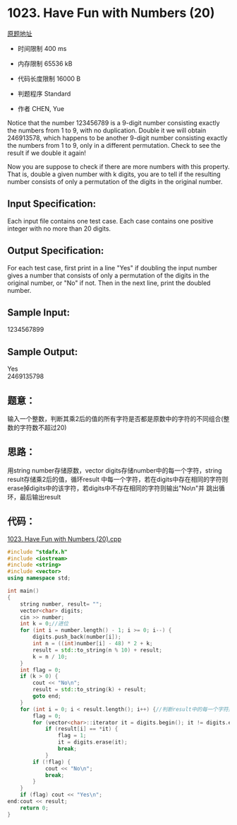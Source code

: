 # 1023. Have Fun with Numbers (20)
[原题地址](https://www.patest.cn/contests/pat-a-practise/1023)
* 时间限制 400 ms

* 内存限制 65536 kB

* 代码长度限制 16000 B

* 判题程序 Standard 

* 作者 CHEN, Yue



Notice that the number 123456789 is a 9-digit number consisting exactly the numbers from 1 to 9, with 
no duplication. Double it we will obtain 246913578, which happens to be another 9-digit number consisting 
exactly the numbers from 1 to 9, only in a different permutation. Check to see the result if we double it 
again! 

Now you are suppose to check if there are more numbers with this property. That is, double a given number 
with k digits, you are to tell if the resulting number consists of only a permutation of the digits in the 
original number.



## Input Specification: 

Each input file contains one test case. Each case contains one positive integer with no more than 20 digits.



## Output Specification: 

For each test case, first print in a line "Yes" if doubling the input number gives a number that consists of 
only a permutation of the digits in the original number, or "No" if not. Then in the next line, print the 
doubled number.



## Sample Input:
1234567899  

## Sample Output:
Yes  
2469135798  


## 题意：

输入一个整数，判断其乘2后的值的所有字符是否都是原数中的字符的不同组合(整数的字符数不超过20)


## 思路：

用string number存储原数，vector<char> digits存储number中的每一个字符，string result存储乘2后的值，循环result
中每一个字符，若在digits中存在相同的字符则erase掉digits中的该字符，若digits中不存在相同的字符则输出"No\n"并
跳出循环，最后输出result

## 代码：
[1023. Have Fun with Numbers (20).cpp ](https://github.com/jerrykcode/PAT-Advanced-Level-Practise/blob/master/PAT%20Advanced%20Level%20Practice/1023.%20Have%20Fun%20with%20Numbers%20(20)/1023.%20Have%20Fun%20with%20Numbers%20(20).cpp)

```cpp
#include "stdafx.h"
#include <iostream>
#include <string>
#include <vector>
using namespace std;

int main()
{
	string number, result= "";
	vector<char> digits;
	cin >> number;
	int k = 0;//进位
	for (int i = number.length() - 1; i >= 0; i--) {
		digits.push_back(number[i]);
		int n = ((int)number[i] - 48) * 2 + k;
		result = std::to_string(n % 10) + result;
		k = n / 10;
	}
	int flag = 0;
	if (k > 0) {
		cout << "No\n";
		result = std::to_string(k) + result;
		goto end;
	}
	for (int i = 0; i < result.length(); i++) {//判断result中的每一个字符是否为digits中的元素（无重复）
		flag = 0;
		for (vector<char>::iterator it = digits.begin(); it != digits.end(); it++) 
			if (result[i] == *it) {
				flag = 1;
				it = digits.erase(it);
				break;
			}
		if (!flag) {
			cout << "No\n";
			break;
		}
	}
	if (flag) cout << "Yes\n";
end:cout << result;
    return 0;
}
```
